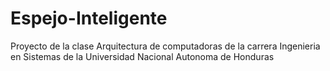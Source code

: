 # Espejo-Inteligente
Proyecto de la clase Arquitectura de computadoras de la carrera Ingenieria en Sistemas de la Universidad Nacional Autonoma de Honduras
